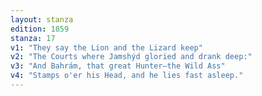 ```yaml
---
layout: stanza
edition: 1859
stanza: 17
v1: "They say the Lion and the Lizard keep"
v2: "The Courts where Jamshýd gloried and drank deep:"
v3: "⁠And Bahrám, that great Hunter—the Wild Ass"
v4: "Stamps o'er his Head, and he lies fast asleep."
---
```

